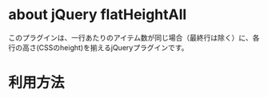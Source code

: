 # about jQuery flatHeightAll

このプラグインは、一行あたりのアイテム数が同じ場合（最終行は除く）に、各行の高さ(CSSのheight)を揃えるjQueryプラグインです。

# 利用方法


